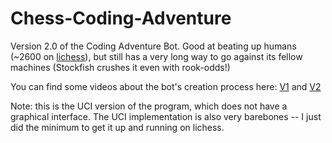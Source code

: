 # Chess-Coding-Adventure
Version 2.0 of the Coding Adventure Bot. Good at beating up humans (~2600 on [lichess](https://lichess.org/@/CodingAdventureBot)), but still has a very long way to go against its fellow machines (Stockfish crushes it even with rook-odds!)

You can find some videos about the bot's creation process here: [V1](https://www.youtube.com/watch?v=U4ogK0MIzqk) and [V2](https://youtu.be/_vqlIPDR2TU)

Note: this is the UCI version of the program, which does not have a graphical interface. The UCI implementation is also very barebones -- I just did the minimum to get it up and running on lichess.
